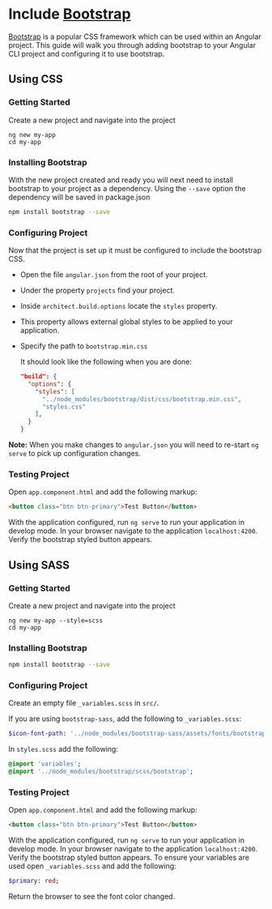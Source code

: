 <!-- Links in /docs/documentation should NOT have `.md` at the end, because they end up in our wiki at release. -->

# Include [Bootstrap](http://getbootstrap.com/)

[Bootstrap](http://getbootstrap.com/) is a popular CSS framework which can be used within an Angular project.
This guide will walk you through adding bootstrap to your Angular CLI project and configuring it to use bootstrap.

## Using CSS

### Getting Started

Create a new project and navigate into the project

```
ng new my-app
cd my-app
```

### Installing Bootstrap

With the new project created and ready you will next need to install bootstrap to your project as a dependency.
Using the `--save` option the dependency will be saved in package.json

```sh
npm install bootstrap --save
```

### Configuring Project

Now that the project is set up it must be configured to include the bootstrap CSS.

- Open the file `angular.json` from the root of your project.
- Under the property `projects` find your project.
- Inside `architect.build.options` locate the `styles` property.
- This property allows external global styles to be applied to your application.
- Specify the path to `bootstrap.min.css`

  It should look like the following when you are done:
  ```json
  "build": {
    "options": {
      "styles": [
        "../node_modules/bootstrap/dist/css/bootstrap.min.css",
        "styles.css"
      ],
    }
  }
  ```

**Note:** When you make changes to `angular.json` you will need to re-start `ng serve` to pick up configuration changes.

### Testing Project

Open `app.component.html` and add the following markup:

```html
<button class="btn btn-primary">Test Button</button>
```

With the application configured, run `ng serve` to run your application in develop mode.
In your browser navigate to the application `localhost:4200`.
Verify the bootstrap styled button appears.

## Using SASS

### Getting Started

Create a new project and navigate into the project

```
ng new my-app --style=scss
cd my-app
```

### Installing Bootstrap

```sh
npm install bootstrap --save
```

### Configuring Project

Create an empty file `_variables.scss` in `src/`.

If you are using `bootstrap-sass`, add the following to `_variables.scss`:

```sass
$icon-font-path: '../node_modules/bootstrap-sass/assets/fonts/bootstrap/';
```

In `styles.scss` add the following:

```sass
@import 'variables';
@import '../node_modules/bootstrap/scss/bootstrap';
```

### Testing Project

Open `app.component.html` and add the following markup:

```html
<button class="btn btn-primary">Test Button</button>
```

With the application configured, run `ng serve` to run your application in develop mode.
In your browser navigate to the application `localhost:4200`.
Verify the bootstrap styled button appears.
To ensure your variables are used open `_variables.scss` and add the following:

```sass
$primary: red;
```

Return the browser to see the font color changed.
